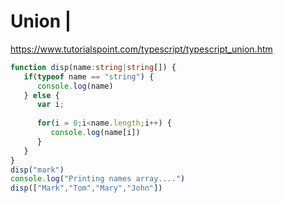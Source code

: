 # Union |

https://www.tutorialspoint.com/typescript/typescript_union.htm

```typescript
function disp(name:string|string[]) { 
   if(typeof name == "string") { 
      console.log(name) 
   } else { 
      var i; 
      
      for(i = 0;i<name.length;i++) { 
         console.log(name[i])
      } 
   } 
} 
disp("mark") 
console.log("Printing names array....") 
disp(["Mark","Tom","Mary","John"])
```
